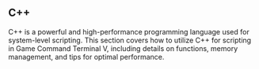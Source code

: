 ## C++
C++ is a powerful and high-performance programming language used for system-level scripting. This section covers how to utilize C++ for scripting in Game Command Terminal V, including details on functions, memory management, and tips for optimal performance.